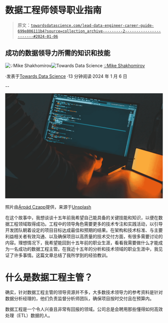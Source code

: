# 数据工程师领导职业指南

> 原文：[`towardsdatascience.com/lead-data-engineer-career-guide-699e806111b4?source=collection_archive---------2-----------------------#2024-01-06`](https://towardsdatascience.com/lead-data-engineer-career-guide-699e806111b4?source=collection_archive---------2-----------------------#2024-01-06)

## 成功的数据领导力所需的知识和技能

[](https://mshakhomirov.medium.com/?source=post_page---byline--699e806111b4--------------------------------)![💡Mike Shakhomirov](https://mshakhomirov.medium.com/?source=post_page---byline--699e806111b4--------------------------------)[](https://towardsdatascience.com/?source=post_page---byline--699e806111b4--------------------------------)![Towards Data Science](https://towardsdatascience.com/?source=post_page---byline--699e806111b4--------------------------------) [💡Mike Shakhomirov](https://mshakhomirov.medium.com/?source=post_page---byline--699e806111b4--------------------------------)

·发表于[Towards Data Science](https://towardsdatascience.com/?source=post_page---byline--699e806111b4--------------------------------) ·13 分钟阅读·2024 年 1 月 6 日

--

![](img/6dad9db0224bf3330db88a49f1b5ace5.png)

照片由[Árpád Czapp](https://unsplash.com/@czapp_arpad?utm_source=medium&utm_medium=referral)提供，来源于[Unsplash](https://unsplash.com/?utm_source=medium&utm_medium=referral)

在这个故事中，我想谈谈十五年前我希望自己能具备的关键技能和知识，以便在数据工程领域取得成功。工程中的领导角色需要更多的技术专注和实践活动，以引导开发团队朝着设定的项目目标达成最佳和预期的结果。在架构和技术标准、与主要利益相关者有效沟通、以及确保项目以高质量的技术交付方面，有很多需要讨论的内容。理想情况下，我希望能回到十五年前的职业生涯，看看我需要做什么才能成为一名成功的数据工程主管。在我近十五年的分析和技术领域的职业生涯中，我见证了许多事情。这篇文章总结了我所学到的经验教训。

# 什么是数据工程主管？

确实，针对数据工程主管的领导资源并不多，大多数技术领导力的参考资料是针对数据分析经理的，他们负责监督分析师团队，确保项目按时交付且在预算内。

数据工程是一个令人兴奋且非常有回报的领域。公司总是会聘用那些懂得如何高效处理（ETL）数据的人。
